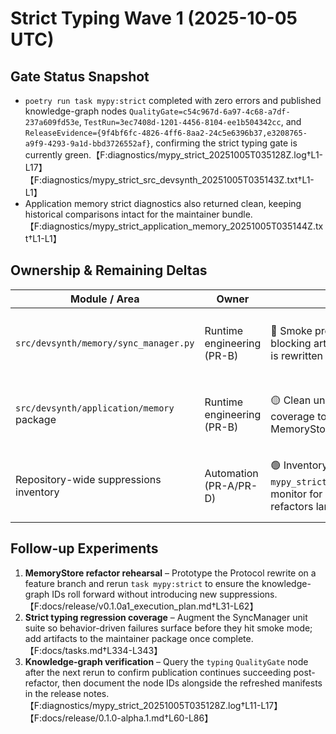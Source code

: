 # Strict Typing Wave 1 (2025-10-05 UTC)

## Gate Status Snapshot
- `poetry run task mypy:strict` completed with zero errors and published knowledge-graph nodes `QualityGate=c54c967d-6a97-4c68-a7df-237a609fd53e`, `TestRun=3ec7408d-1201-4456-8104-ee1b504342cc`, and `ReleaseEvidence={9f4bf6fc-4826-4ff6-8aa2-24c5e6396b37,e3208765-a9f9-4293-9a1d-bbd3726552af}`, confirming the strict typing gate is currently green.【F:diagnostics/mypy_strict_20251005T035128Z.log†L1-L17】【F:diagnostics/mypy_strict_src_devsynth_20251005T035143Z.txt†L1-L1】
- Application memory strict diagnostics also returned clean, keeping historical comparisons intact for the maintainer bundle.【F:diagnostics/mypy_strict_application_memory_20251005T035144Z.txt†L1-L1】

## Ownership & Remaining Deltas
| Module / Area | Owner | Status | Evidence | Planned Follow-up |
| --- | --- | --- | --- | --- |
| `src/devsynth/memory/sync_manager.py` | Runtime engineering (PR-B) | 🔴 Smoke profile still fails on Protocol generics, blocking artifact regeneration until the interface is rewritten with `TypeVar` plumbing. | 【F:logs/devsynth_run-tests_smoke_fast_20251004T183142Z.log†L18-L37】【F:docs/tasks.md†L334-L340】 | Replace `Protocol[...]` declaration, add SyncManager unit coverage, and rerun smoke + strict typing to confirm the gate stays green.【F:docs/release/v0.1.0a1_execution_plan.md†L31-L62】【F:docs/tasks.md†L334-L343】 |
| `src/devsynth/application/memory` package | Runtime engineering (PR-B) | 🟡 Clean under strict typing but needs regression coverage to catch Protocol drift once the MemoryStore patch lands. | 【F:diagnostics/mypy_strict_application_memory_20251005T035144Z.txt†L1-L1】【F:docs/tasks.md†L334-L343】 | Extend targeted unit tests exercising SyncManager initialization and persistence helpers after the Protocol fix merges.【F:docs/release/v0.1.0a1_execution_plan.md†L92-L110】 |
| Repository-wide suppressions inventory | Automation (PR-A/PR-D) | 🟢 Inventory refreshed via `mypy_strict_src_devsynth_20251005T035143Z.txt`; monitor for regressions once coverage-driven refactors land. | 【F:diagnostics/mypy_strict_src_devsynth_20251005T035143Z.txt†L1-L1】 | Keep the next aggregate run wired to publish manifests + knowledge-graph nodes so documentation can link directly to refreshed evidence.【F:docs/release/0.1.0-alpha.1.md†L60-L86】 |

## Follow-up Experiments
1. **MemoryStore refactor rehearsal** – Prototype the Protocol rewrite on a feature branch and rerun `task mypy:strict` to ensure the knowledge-graph IDs roll forward without introducing new suppressions.【F:docs/release/v0.1.0a1_execution_plan.md†L31-L62】
2. **Strict typing regression coverage** – Augment the SyncManager unit suite so behavior-driven failures surface before they hit smoke mode; add artifacts to the maintainer package once complete.【F:docs/tasks.md†L334-L343】
3. **Knowledge-graph verification** – Query the `typing` `QualityGate` node after the next rerun to confirm publication continues succeeding post-refactor, then document the node IDs alongside the refreshed manifests in the release notes.【F:diagnostics/mypy_strict_20251005T035128Z.log†L11-L17】【F:docs/release/0.1.0-alpha.1.md†L60-L86】
